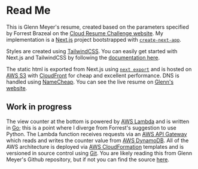 # Read Me

This is Glenn Meyer's resume, created based on the parameters specified by Forrest Brazeal on the [Cloud Resume Challenge website](https://cloudresumechallenge.dev/docs/the-challenge/aws/). My implementation is a [Next.js](https://nextjs.org/) project bootstrapped with [`create-next-app`](https://github.com/vercel/next.js/tree/canary/packages/create-next-app).

Styles are created using [TailwindCSS](https://tailwindcss.com/). You can easily get started with Next.js and TailwindCSS by following the [documentation here](https://tailwindcss.com/docs/guides/nextjs).

The static html is exported from Next.js using [`next export`](https://nextjs.org/docs/advanced-features/static-html-export) and is hosted on [AWS S3](https://aws.amazon.com/s3/) with [CloudFront](https://aws.amazon.com/cloudfront/) for cheap and excellent performance. DNS is handled using [NameCheap](https://www.namecheap.com/). You can see the live resume on [Glenn's website](https://glennmeyer.dev).

## Work in progress

The view counter at the bottom is powered by [AWS Lambda](https://aws.amazon.com/lambda/) and is written in [Go](https://go.dev/); this is a point where I diverge from Forrest's suggestion to use Python. The Lambda function receives requests via an [AWS API Gateway](https://aws.amazon.com/api-gateway/) which reads and writes the counter value from [AWS DynamoDB](https://aws.amazon.com/dynamodb/). All of the AWS architecture is deployed via [AWS CloudFormation](https://aws.amazon.com/cloudformation/) templates and is versioned in source control using [Git](https://git-scm.com/). You are likely reading this from Glenn Meyer's Github repository, but if not you can find the source [here](https://github.com/grossmeyer/cloudresume).
